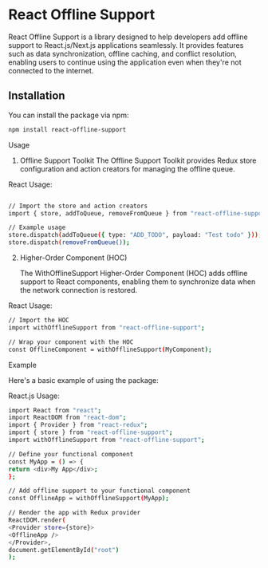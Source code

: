 # React Offline Support

React Offline Support is a library designed to help developers add offline support to React.js/Next.js applications seamlessly. It provides features such as data synchronization, offline caching, and conflict resolution, enabling users to continue using the application even when they're not connected to the internet.

## Installation

You can install the package via npm:

```bash
npm install react-offline-support
```

Usage

1. Offline Support Toolkit
   The Offline Support Toolkit provides Redux store configuration and action creators for managing the offline queue.

React Usage:

```bash

// Import the store and action creators
import { store, addToQueue, removeFromQueue } from "react-offline-support";

// Example usage
store.dispatch(addToQueue({ type: "ADD_TODO", payload: "Test todo" }));
store.dispatch(removeFromQueue());

```


2. Higher-Order Component (HOC)

   The WithOfflineSupport Higher-Order Component (HOC) adds offline support to React components, enabling them to synchronize data when the network connection is restored.

React Usage:
```bash
// Import the HOC
import withOfflineSupport from "react-offline-support";

// Wrap your component with the HOC
const OfflineComponent = withOfflineSupport(MyComponent);
```
Example

Here's a basic example of using the package:

React.js Usage:
```bash
import React from "react";
import ReactDOM from "react-dom";
import { Provider } from "react-redux";
import { store } from "react-offline-support";
import withOfflineSupport from "react-offline-support";

// Define your functional component
const MyApp = () => {
return <div>My App</div>;
};

// Add offline support to your functional component
const OfflineApp = withOfflineSupport(MyApp);

// Render the app with Redux provider
ReactDOM.render(
<Provider store={store}>
<OfflineApp />
</Provider>,
document.getElementById("root")
);
```
